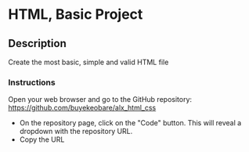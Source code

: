 # HTML, Basic Project

## Description

Create the most basic, simple and valid HTML file

### Instructions

Open your web browser and go to the GitHub repository: https://github.com/buyekeobare/alx_html_css
- On the repository page, click on the "Code" button. This will reveal a dropdown with the repository URL.
- Copy the URL